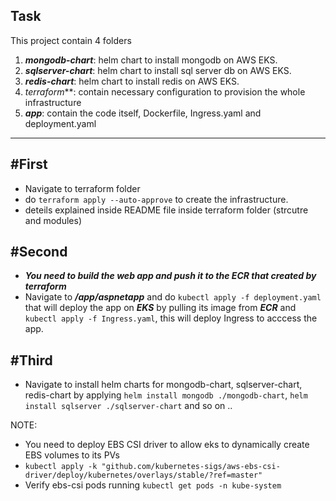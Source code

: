 ## Task

This project contain 4 folders
1. ***mongodb-chart***: helm chart to install mongodb on AWS EKS.
2. ***sqlserver-chart***: helm chart to install sql server db on AWS EKS.
3. ***redis-chart***: helm chart to install redis on AWS EKS.
4. *terraform***: contain necessary configuration to provision the whole infrastructure
5. ***app***: contain the code itself, Dockerfile, Ingress.yaml and deployment.yaml
-------------------------------------------------------------------------------------
#First
------
- Navigate to terraform folder
- do ` terraform apply --auto-approve ` to create the infrastructure.
- deteils explained inside README file inside terraform folder (strcutre and modules)

#Second 
-------
- ___***You need to build the web app and push it to the ECR that created by terraform***___
- Navigate to ***/app/aspnetapp*** and do `kubectl apply -f deployment.yaml` that will deploy the app on ***EKS*** by pulling its image from ***ECR*** and `kubectl apply -f Ingress.yaml`, this will deploy Ingress to acccess the app.

#Third 
------
- Navigate to install helm charts for mongodb-chart, sqlserver-chart, redis-chart by applying `helm install mongodb ./mongodb-chart`, `helm install sqlserver ./sqlserver-chart` and so on ..

NOTE: 
  - You need to deploy EBS CSI driver to allow eks to dynamically create EBS volumes to its PVs
  - `kubectl apply -k "github.com/kubernetes-sigs/aws-ebs-csi-driver/deploy/kubernetes/overlays/stable/?ref=master"`
  - Verify ebs-csi pods running `kubectl get pods -n kube-system`

